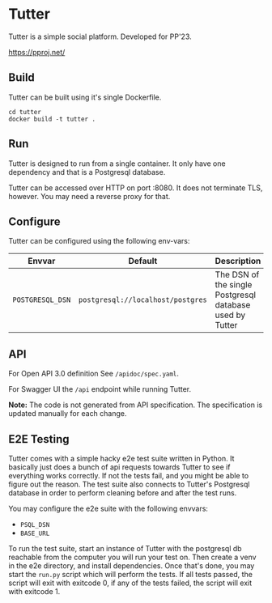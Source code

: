 # Tutter

Tutter is a simple social platform. Developed for PP'23.

https://pproj.net/


## Build

Tutter can be built using it's single Dockerfile.

```shell
cd tutter
docker build -t tutter .
```

## Run

Tutter is designed to run from a single container. It only have one dependency and that is a Postgresql database.

Tutter can be accessed over HTTP on port :8080. It does not terminate TLS, however. You may need a reverse proxy for that.

## Configure

Tutter can be configured using the following env-vars:

| Envvar           | Default                           | Description                                              |
|------------------|-----------------------------------|----------------------------------------------------------|
| `POSTGRESQL_DSN` | `postgresql://localhost/postgres` | The DSN of the single Postgresql database used by Tutter |

## API

For Open API 3.0 definition See `/apidoc/spec.yaml`.

For Swagger UI the `/api` endpoint while running Tutter.

**Note:** The code is not generated from API specification. The specification is updated manually for each change.

## E2E Testing

Tutter comes with a simple hacky e2e test suite written in Python. 
It basically just does a bunch of api requests towards Tutter to see if everything works correctly. If not the tests fail, and you might be able to figure out the reason.
The test suite also connects to Tutter's Postgresql database in order to perform cleaning before and after the test runs.

You may configure the e2e suite with the following envvars:
- `PSQL_DSN`
- `BASE_URL`

To run the test suite, start an instance of Tutter with the postgresql db reachable from the computer you will run your test on.
Then create a venv in the e2e directory, and install dependencies. Once that's done, you may start the `run.py` script which will perform the tests.
If all tests passed, the script will exit with exitcode 0, if any of the tests failed, the script will exit with exitcode 1.